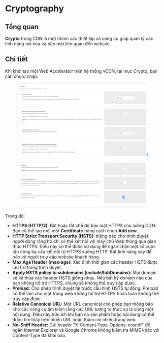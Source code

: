 # Cryptography

## Tổng quan

**Crypto** trong CDN là một nhóm các thiết lập và công cụ giúp quản lý các tính năng mã hóa và bảo mật liên quan đến website.

## Chi tiết

Khi khởi tạo một Web Accelerator trên hệ thống vCDN, tại mục Crypto, bạn cần chọn/ nhập:

<figure><img src="../../.gitbook/assets/image (14).png" alt=""><figcaption></figcaption></figure>

<figure><img src="../../.gitbook/assets/image (15).png" alt=""><figcaption></figcaption></figure>

Trong đó:&#x20;

* **HTTPS (HTTP/2)**: Bật hoặc tắt chế độ bảo mật HTTPS cho luồng CDN. Bạn có thể tạo mới một **Certificate** bằng cách chọn **Add new**.
* **HTTP Strict Transport Security (HSTS)**: thông báo cho trình duyệt người dùng rằng họ chỉ có thể kết nối với máy chủ Web thông qua giao thức HTTPS. Điều này có thể được sử dụng để ngăn chặn một số cuộc tấn công hạ cấp kết nối từ HTTPS xuống HTTP. Bật tính năng này để bảo vệ người truy cập website khách hàng.
* **Max Age Header (max-age):** Xác định thời gian các header HSTS được lưu trữ trong trình duyệt.
* **Apply HSTS policy to subdomains (includeSubDomains):** Mọi domain sẽ kế thừa các header HSTS giống nhau. Nếu bất kỳ domain nào của bạn không hỗ trợ HTTPS, chúng sẽ không thể truy cập được.
* **Preload:** Cho phép trình duyệt tải trước cấu hình HSTS tự động. Preload có thể làm cho một trang web không hỗ trợ HTTPS hoàn toàn không thể truy cập được.
* **Relative Canonical URL:** Một URL canonical cho phép bạn thông báo cho các công cụ tìm kiếm rằng các URL tương tự thực sự là cùng một nội dung. Điều này hữu ích khi bạn có sản phẩm hoặc nội dung có thể được tìm thấy trên nhiều URL hoặc thậm chí nhiều trang web.
* **No-Sniff Header:** Gửi header "X-Content-Type-Options: nosniff" để ngăn Internet Explorer và Google Chrome không kiểm tra MIME khác với Content-Type đã khai báo.
